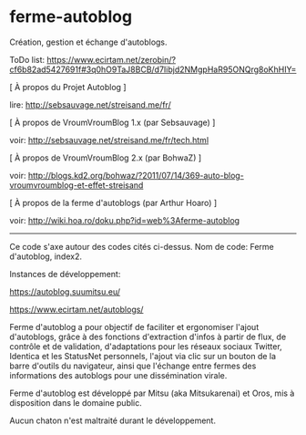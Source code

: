 ferme-autoblog
==============

Création, gestion et échange d'autoblogs.

ToDo list: https://www.ecirtam.net/zerobin/?cf6b82ad5427691f#3q0hO9TaJ8BCB/d7Iibjd2NMgpHaR95ONQrg8oKhHIY=


[ À propos du Projet Autoblog ]

lire: http://sebsauvage.net/streisand.me/fr/


[ À propos de VroumVroumBlog 1.x (par Sebsauvage) ]

voir: http://sebsauvage.net/streisand.me/fr/tech.html


[ À propos de VroumVroumBlog 2.x (par BohwaZ) ]

voir: http://blogs.kd2.org/bohwaz/?2011/07/14/369-auto-blog-vroumvroumblog-et-effet-streisand


[ À propos de la ferme d'autoblogs (par Arthur Hoaro) ]

voir: http://wiki.hoa.ro/doku.php?id=web%3Aferme-autoblog

----------

Ce code s'axe autour des codes cités ci-dessus. Nom de code: Ferme d'autoblog, index2.

Instances de développement:

https://autoblog.suumitsu.eu/

https://www.ecirtam.net/autoblogs/


Ferme d'autoblog a pour objectif de faciliter et ergonomiser l'ajout d'autoblogs, grâce à des fonctions d'extraction d'infos à partir de flux, de contrôle et de validation, d'adaptations pour les réseaux sociaux Twitter, Identica et les StatusNet personnels, l'ajout via clic sur un bouton de la barre d'outils du navigateur, ainsi que l'échange entre fermes des informations des autoblogs pour une dissémination virale.

Ferme d'autoblog est développé par Mitsu (aka Mitsukarenai) et Oros, mis à disposition dans le domaine public.

Aucun chaton n'est maltraité durant le développement.
